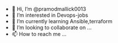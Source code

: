 - 👋 Hi, I’m @pramodmallick0013
- 👀 I’m interested in Devops-jobs
- 🌱 I’m currently learning Ansible,terraform
- 💞️ I’m looking to collaborate on ...
- 📫 How to reach me ...

<!---
pramodmallick0013/pramodmallick0013 is a ✨ special ✨ repository because its `README.md` (this file) appears on your GitHub profile.
You can click the Preview link to take a look at your changes.
--->
